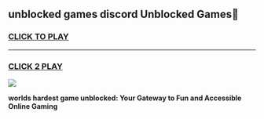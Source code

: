 
## unblocked games discord Unblocked Games👋
<h3>
<a href="https://premium.freeplayer.one?title=unblocked_games_discord&ref=16F">CLICK TO PLAY</a></h3>
<hr>

<h3>
<a href="https://premium.freeplayer.one?title=unblocked_games_discord&ref=16F">CLICK 2 PLAY</a>
  
</h3>

<a href="https://premium.freeplayer.one?title=unblocked_games_discord&ref=16F/"><img src="https://clearcache.store/games.png"></a>


**worlds hardest game unblocked: Your Gateway to Fun and Accessible Online Gaming**
